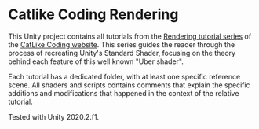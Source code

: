 # Catlike Coding Rendering

This Unity project contains all tutorials from the [Rendering tutorial series](https://catlikecoding.com/unity/tutorials/rendering/) of the [CatLike Coding website](https://catlikecoding.com/). This series guides the reader through the process of recreating Unity's Standard Shader, focusing on the theory behind each feature of this well known "Uber shader".

Each tutorial has a dedicated folder, with at least one specific reference scene. All shaders and scripts contains comments that explain the specific additions and modifications that happened in the context of the relative tutorial.

Tested with Unity 2020.2.f1.